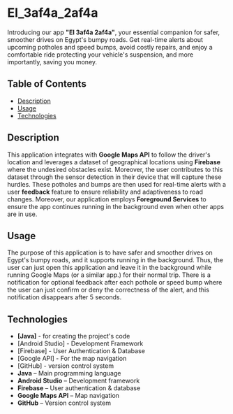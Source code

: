 # El_3af4a_2af4a

Introducing our app **"El 3af4a 2af4a"**, your essential companion for safer, smoother drives on Egypt's bumpy roads. Get real-time alerts about upcoming potholes and speed bumps, avoid costly repairs, and enjoy a comfortable ride protecting your vehicle's suspension, and more importantly, saving you money.

## Table of Contents
- [Description](#Description)
- [Usage](#Usage)
- [Technologies](#Technologies)

## Description
This application integrates with **Google Maps API** to follow the driver's location and leverages a dataset of geographical locations using **Firebase** where the undesired obstacles exist. Moreover, the user contributes to this dataset through the sensor detection in their device that will capture these hurdles. These potholes and bumps are then used for real-time alerts with a user **feedback** feature to ensure reliability and adaptiveness to road changes. Moreover, our application employs **Foreground Services** to ensure the app continues running in the background even when other apps are in use. 

## Usage
The purpose of this application is to have safer and smoother drives on Egypt's bumpy roads, and it supports running in the background. Thus, the user can just open this application and leave it in the background while running Google Maps (or a similar app.) for their normal trip. There is a notification for optional feedback after each pothole or speed bump where the user can just confirm or deny the correctness of the alert, and this notification disappears after 5 seconds. 

## Technologies
- **[Java]** - for creating the project's code
- [Android Studio] - Development Framework
- [Firebase] - User Authentication & Database
- [Google API] - For the map navigation 
- [GitHub] - version control system
- **Java** – Main programming language  
- **Android Studio** – Development framework  
- **Firebase** – User authentication & database  
- **Google Maps API** – Map navigation
- **GitHub** – Version control system
